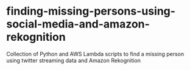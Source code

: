# finding-missing-persons-using-social-media-and-amazon-rekognition
Collection of Python and AWS Lambda scripts to find a missing person using twitter streaming data and Amazon Rekognition
